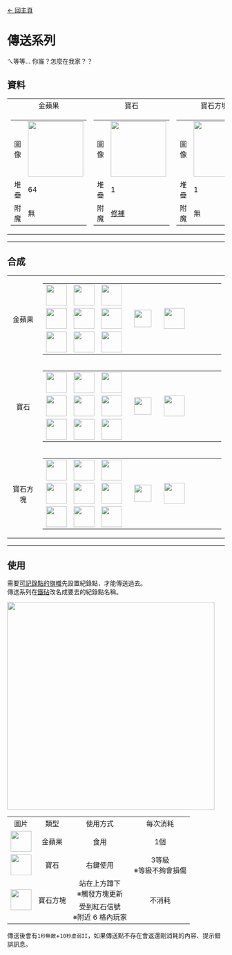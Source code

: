 [← 回主頁](../)
# 傳送系列
ㄟ等等... 你誰？怎麼在我家？？

## 資料
<table>
    <tr>
        <td align="center">金蘋果</td>
        <td align="center">寶石</td>
        <td align="center">寶石方塊</td>
    </tr>
    <tr>
        <td>
            <table>
                <tr><td align="end">圖像</td><td><img src="https://i.imgur.com/4eKYni0.png" width="128"/></td></tr>
                <tr><td align="end">堆疊</td><td>64</td></tr>
                <tr><td align="end">附魔</td><td>無</td></tr>
            </table>
        </td>
        <td>
            <table>
                <tr><td align="end">圖像</td><td><img src="https://i.imgur.com/OAmPEYz.png" width="128"/></td></tr>
                <tr><td align="end">堆疊</td><td>1</td></tr>
                <tr><td align="end">附魔</td><td><a href="https://minecraft.fandom.com/zh/wiki/修補">修補</a></td></tr>
            </table>
        </td>
        <td>
            <table>
                <tr><td align="end">圖像</td><td><img src="https://i.imgur.com/zWMjq19.png" width="128"/></td></tr>
                <tr><td align="end">堆疊</td><td>1</td></tr>
                <tr><td align="end">附魔</td><td>無</td></tr>
            </table>
        </td>
    </tr>
</table>

---

## 合成
<table>
    <tr>
        <td align="center">金蘋果</td>
        <td>
            <table>
                <tr><td><img src="https://i.imgur.com/wl43BjZ.png" width="48"/></td><td><img src="https://i.imgur.com/wl43BjZ.png" width="48"/></td><td><img src="https://i.imgur.com/wl43BjZ.png" width="48"/></td><td colspan="3"></td></tr>
                <tr><td><img src="https://i.imgur.com/wl43BjZ.png" width="48"/></td><td><img src="https://i.imgur.com/Jn5VAOr.png" width="48"/></td><td><img src="https://i.imgur.com/Ju4O2IU.png" width="48"/></td><td width="70" align="center"><img src="https://i.imgur.com/VE0KqIE.png" width="40"/></td><td><img src="https://i.imgur.com/4eKYni0.png" width="48"/></td><td width="70"></td></tr>
                <tr><td><img src="https://i.imgur.com/wl43BjZ.png" width="48"/></td><td><img src="https://i.imgur.com/wl43BjZ.png" width="48"/></td><td><img src="https://i.imgur.com/wl43BjZ.png" width="48"/></td><td colspan="3"></td></tr>
            </table>
        </td>
    </tr>
    <tr>
        <td align="center">寶石</td>
        <td>
            <table>
                <tr><td><img src="https://i.imgur.com/wl43BjZ.png" width="48"/></td><td><img src="https://i.imgur.com/OZoMNkS.png" width="48"/></td><td><img src="https://i.imgur.com/wl43BjZ.png" width="48"/></td><td colspan="3"></td></tr>
                <tr><td><img src="https://i.imgur.com/OZoMNkS.png" width="48"/></td><td><img src="https://i.imgur.com/For9m4S.png" width="48"/></td><td><img src="https://i.imgur.com/OZoMNkS.png" width="48"/></td><td width="70" align="center"><img src="https://i.imgur.com/VE0KqIE.png" width="40"/></td><td><img src="https://i.imgur.com/OAmPEYz.png" width="48"/></td><td width="70"></td></tr>
                <tr><td><img src="https://i.imgur.com/wl43BjZ.png" width="48"/></td><td><img src="https://i.imgur.com/OZoMNkS.png" width="48"/></td><td><img src="https://i.imgur.com/wl43BjZ.png" width="48"/></td><td colspan="3"></td></tr>
            </table>
        </td>
    </tr>
    <tr>
        <td align="center">寶石方塊</td>
        <td>
            <table>
                <tr><td><img src="https://i.imgur.com/OAmPEYz.png" width="48"/></td><td><img src="https://i.imgur.com/OAmPEYz.png" width="48"/></td><td><img src="https://i.imgur.com/OAmPEYz.png" width="48"/></td><td colspan="3"></td></tr>
                <tr><td><img src="https://i.imgur.com/OAmPEYz.png" width="48"/></td><td><img src="https://i.imgur.com/1lqKK5Y.png" width="48"/></td><td><img src="https://i.imgur.com/OAmPEYz.png" width="48"/></td><td width="70" align="center"><img src="https://i.imgur.com/VE0KqIE.png" width="40"/></td><td><img src="https://i.imgur.com/zWMjq19.png" width="48"/></td><td width="70"></td></tr>
                <tr><td><img src="https://i.imgur.com/OAmPEYz.png" width="48"/></td><td><img src="https://i.imgur.com/OAmPEYz.png" width="48"/></td><td><img src="https://i.imgur.com/OAmPEYz.png" width="48"/></td><td colspan="3"></td></tr>
            </table>
        </td>
    </tr>
</table>

---

## 使用
需要[可記錄點的旗幟](record_point_banner.md)先設置紀錄點，才能傳送過去。  
傳送系列在[鐵砧](https://minecraft.fandom.com/zh/wiki/鐵砧)改名成要去的紀錄點名稱。  

<img src="https://i.imgur.com/RscWLaF.png" width="480"/>
<table>
    <tr><td align="center">圖片</td><td align="center">類型</td><td align="center">使用方式</td><td align="center">每次消耗</td></tr>
    <tr><td align="center"><img src="https://i.imgur.com/4eKYni0.png" width="48"/></td><td align="center">金蘋果</td><td align="center">食用</td><td align="center">1個</td></tr>
    <tr><td align="center"><img src="https://i.imgur.com/OAmPEYz.png" width="48"/></td><td align="center">寶石</td><td align="center">右鍵使用</td><td align="center">3等級<br/>※等級不夠會損傷</td></tr>
    <tr><td align="center" rowspan="2"><img src="https://i.imgur.com/zWMjq19.png" width="48"/></td><td align="center" rowspan="2">寶石方塊</td><td align="center">站在上方蹲下<br/>※觸發方塊更新</td><td align="center" rowspan="2">不消耗</td></tr>
    <tr><td align="center">受到紅石信號<br/>※附近 6 格內玩家</td></tr>
</table>

傳送後會有`1秒無敵`+`10秒虛弱II`，如果傳送點不存在會返還剛消耗的內容、提示錯誤訊息。